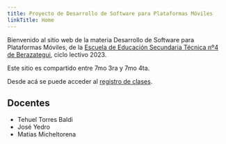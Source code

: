 ```yaml
---
title: Proyecto de Desarrollo de Software para Plataformas Móviles
linkTitle: Home
---
```


Bienvenido al sitio web de la materia Desarrollo de Software para Plataformas Móviles, de la [Escuela de Educación Secundaria Técnica nº4 de Berazategui](https://tecnica4berazategui.edu.ar), ciclo lectivo 2023.

Este sitio es compartido entre 7mo 3ra y 7mo 4ta.

Desde acá se puede acceder al [registro de clases](/clases/).

## Docentes

- Tehuel Torres Baldi
- José Yedro
- Matias Micheltorena
